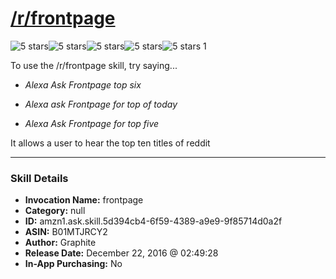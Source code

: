 # [/r/frontpage](http://alexa.amazon.com/#skills/amzn1.ask.skill.5d394cb4-6f59-4389-a9e9-9f85714d0a2f)
![5 stars](../../images/ic_star_black_18dp_1x.png)![5 stars](../../images/ic_star_black_18dp_1x.png)![5 stars](../../images/ic_star_black_18dp_1x.png)![5 stars](../../images/ic_star_black_18dp_1x.png)![5 stars](../../images/ic_star_black_18dp_1x.png) 1

To use the /r/frontpage skill, try saying...

* *Alexa Ask Frontpage top six*

* *Alexa ask Frontpage for top of today*

* *Alexa Ask Frontpage for top five*

It allows a user to hear the top ten titles of reddit

***

### Skill Details

* **Invocation Name:** frontpage
* **Category:** null
* **ID:** amzn1.ask.skill.5d394cb4-6f59-4389-a9e9-9f85714d0a2f
* **ASIN:** B01MTJRCY2
* **Author:** Graphite
* **Release Date:** December 22, 2016 @ 02:49:28
* **In-App Purchasing:** No
